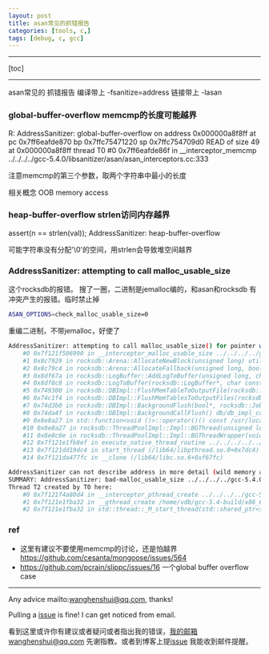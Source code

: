 ```yaml
---
layout: post
title: asan常见的抓错报告
categories: [tools, c,]
tags: [debug, c, gcc]
---
```

  

---

[toc]

---
asan常见的 抓错报告 编译带上 -fsanitize=address 链接带上 -lasan



### global-buffer-overflow  memcmp的长度可能越界

R: AddressSanitizer: global-buffer-overflow on address 0x000000a8f8ff at pc 0x7ff6eafde870 bp 0x7ffc75471220 sp 0x7ffc754709d0
READ of size 49 at 0x000000a8f8ff thread T0
    #0 0x7ff6eafde86f in __interceptor_memcmp ../../../../gcc-5.4.0/libsanitizer/asan/asan_interceptors.cc:333

注意memcmp的第三个参数，取两个字符串中最小的长度



相关概念 OOB memory access

### heap-buffer-overflow  strlen访问内存越界

  assert(n == strlen(val)); AddressSanitizer: heap-buffer-overflow 

可能字符串没有分配'\0'的空间，用strlen会导致堆空间越界

### AddressSanitizer: attempting to call malloc_usable_size

这个rocksdb的报错。 搜了一圈，二进制是jemalloc编的，和asan和rocksdb 有冲突产生的报错。临时禁止掉

```bash
ASAN_OPTIONS=check_malloc_usable_size=0
```

重编二进制，不带jemalloc，好使了

```bash
AddressSanitizer: attempting to call malloc_usable_size() for pointer which is not owned: 0x7f121aed6000
    #0 0x7f121f506990 in __interceptor_malloc_usable_size ../../../../gcc-5.4.0/libsanitizer/asan/asan_malloc_linux.cc:104
    #1 0x8c7929 in rocksdb::Arena::AllocateNewBlock(unsigned long) util/arena.cc:221
    #2 0x8c79c4 in rocksdb::Arena::AllocateFallback(unsigned long, bool) util/arena.cc:114
    #3 0x8df67a in rocksdb::LogBuffer::AddLogToBuffer(unsigned long, char const*, __va_list_tag*) util/log_buffer.cc:24
    #4 0x8df8c8 in rocksdb::LogToBuffer(rocksdb::LogBuffer*, char const*, ...) util/log_buffer.cc:88
    #5 0x749300 in rocksdb::DBImpl::FlushMemTableToOutputFile(rocksdb::ColumnFamilyData*, rocksdb::MutableCFOptions const&, bool*, rocksdb::JobContext*, rocksdb::SuperVersionContext*, rocksdb::LogBuffer*) db/db_impl_compaction_flush.cc:183
    #6 0x74c1f4 in rocksdb::DBImpl::FlushMemTablesToOutputFiles(rocksdb::autovector<rocksdb::DBImpl::BGFlushArg, 8ul> const&, bool*, rocksdb::JobContext*, rocksdb::LogBuffer*) db/db_impl_compaction_flush.cc:229
    #7 0x74d3b0 in rocksdb::DBImpl::BackgroundFlush(bool*, rocksdb::JobContext*, rocksdb::LogBuffer*, rocksdb::FlushReason*) db/db_impl_compaction_flush.cc:2025
    #8 0x74da4f in rocksdb::DBImpl::BackgroundCallFlush() db/db_impl_compaction_flush.cc:2059
    #9 0x8e8a27 in std::function<void ()>::operator()() const /usr/local/include/c++/5.4.0/functional:2267
    #10 0x8e8a27 in rocksdb::ThreadPoolImpl::Impl::BGThread(unsigned long) util/threadpool_imp.cc:265
    #11 0x8e8c0e in rocksdb::ThreadPoolImpl::Impl::BGThreadWrapper(void*) util/threadpool_imp.cc:303
    #12 0x7f121e1fb8ef in execute_native_thread_routine ../../../../../gcc-5.4.0/libstdc++-v3/src/c++11/thread.cc:84
    #13 0x7f121dd19dc4 in start_thread (/lib64/libpthread.so.0+0x7dc4)
    #14 0x7f121da477fc in __clone (/lib64/libc.so.6+0xf67fc)

AddressSanitizer can not describe address in more detail (wild memory access suspected).
SUMMARY: AddressSanitizer: bad-malloc_usable_size ../../../../gcc-5.4.0/libsanitizer/asan/asan_malloc_linux.cc:104 __interceptor_malloc_usable_size
Thread T2 created by T0 here:
    #0 0x7f121f4a80d4 in __interceptor_pthread_create ../../../../gcc-5.4.0/libsanitizer/asan/asan_interceptors.cc:179
    #1 0x7f121e1fba32 in __gthread_create /home/vdb/gcc-5.4-build/x86_64-unknown-linux-gnu/libstdc++-v3/include/x86_64-unknown-linux-gnu/bits/gthr-default.h:662
    #2 0x7f121e1fba32 in std::thread::_M_start_thread(std::shared_ptr<std::thread::_Impl_base>, void (*)()) ../../../../../gcc-5.4.0/libstdc++-v3/src/c++11/thread.cc:149

```



### ref

- 这里有建议不要使用memcmp的讨论，还是怕越界 https://github.com/cesanta/mongoose/issues/564
- https://github.com/pcrain/slippc/issues/16 一个global buffer overflow case



---

Any advice mailto:wanghenshui@qq.com, thanks! 

Pulling a [issue](https://github.com/wanghenshui/wanghenshui.github.io/issues/new) is fine! I can get noticed from email.

看到这里或许你有建议或者疑问或者指出我的错误，我的邮箱wanghenshui@qq.com 先谢指教。或者到博客上提[issue](https://github.com/wanghenshui/wanghenshui.github.io/issues/new) 我能收到邮件提醒。
